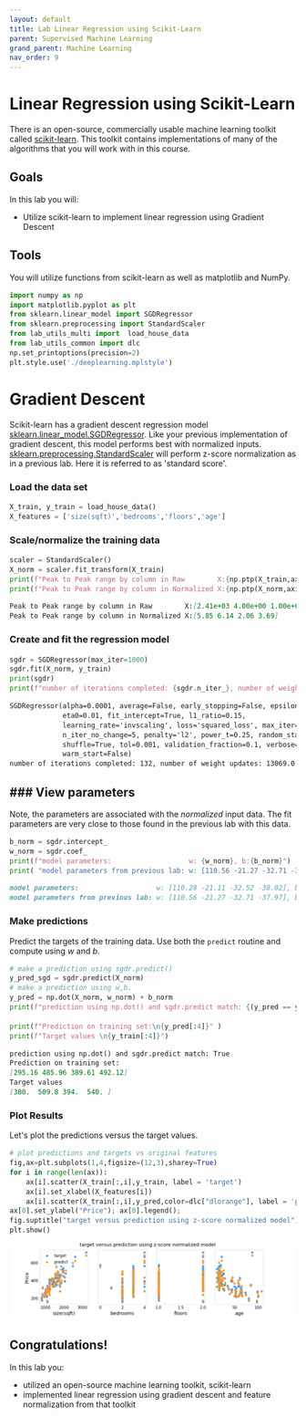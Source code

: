 ```yaml
---
layout: default
title: Lab Linear Regression using Scikit-Learn
parent: Supervised Machine Learning
grand_parent: Machine Learning
nav_order: 9
---
```

# Linear Regression using Scikit-Learn
There is an open-source, commercially usable machine learning toolkit called [scikit-learn](https://scikit-learn.org/stable/index.html). This toolkit contains implementations of many of the algorithms that you will work with in this course.
## Goals
In this lab you will:
- Utilize  scikit-learn to implement linear regression using Gradient Descent

## Tools
You will utilize functions from scikit-learn as well as matplotlib and NumPy. 

```python
import numpy as np
import matplotlib.pyplot as plt
from sklearn.linear_model import SGDRegressor
from sklearn.preprocessing import StandardScaler
from lab_utils_multi import  load_house_data
from lab_utils_common import dlc
np.set_printoptions(precision=2)
plt.style.use('./deeplearning.mplstyle')
```
# Gradient Descent
Scikit-learn has a gradient descent regression model [sklearn.linear_model.SGDRegressor](https://scikit-learn.org/stable/modules/generated/sklearn.linear_model.SGDRegressor.html#examples-using-sklearn-linear-model-sgdregressor).  Like your previous implementation of gradient descent, this model performs best with normalized inputs. [sklearn.preprocessing.StandardScaler](https://scikit-learn.org/stable/modules/generated/sklearn.preprocessing.StandardScaler.html#sklearn.preprocessing.StandardScaler) will perform z-score normalization as in a previous lab. Here it is referred to as 'standard score'.

### Load the data set
```python
X_train, y_train = load_house_data()
X_features = ['size(sqft)','bedrooms','floors','age']
```
### Scale/normalize the training data
```python
scaler = StandardScaler()
X_norm = scaler.fit_transform(X_train)
print(f"Peak to Peak range by column in Raw        X:{np.ptp(X_train,axis=0)}")
print(f"Peak to Peak range by column in Normalized X:{np.ptp(X_norm,axis=0)}")
```
```markdown
Peak to Peak range by column in Raw        X:[2.41e+03 4.00e+00 1.00e+00 9.50e+01]
Peak to Peak range by column in Normalized X:[5.85 6.14 2.06 3.69]
```
### Create and fit the regression model
```python
sgdr = SGDRegressor(max_iter=1000)
sgdr.fit(X_norm, y_train)
print(sgdr)
print(f"number of iterations completed: {sgdr.n_iter_}, number of weight updates: {sgdr.t_}")
```
```markdown
SGDRegressor(alpha=0.0001, average=False, early_stopping=False, epsilon=0.1,
             eta0=0.01, fit_intercept=True, l1_ratio=0.15,
             learning_rate='invscaling', loss='squared_loss', max_iter=1000,
             n_iter_no_change=5, penalty='l2', power_t=0.25, random_state=None,
             shuffle=True, tol=0.001, validation_fraction=0.1, verbose=0,
             warm_start=False)
number of iterations completed: 132, number of weight updates: 13069.0
```
## ### View parameters
Note, the parameters are associated with the *normalized* input data. The fit parameters are very close to those found in the previous lab with this data.
```python
b_norm = sgdr.intercept_
w_norm = sgdr.coef_
print(f"model parameters:                   w: {w_norm}, b:{b_norm}")
print( "model parameters from previous lab: w: [110.56 -21.27 -32.71 -37.97], b: 363.16")
```
```markdown
model parameters:                   w: [110.28 -21.11 -32.52 -38.02], b:[363.15]
model parameters from previous lab: w: [110.56 -21.27 -32.71 -37.97], b: 363.16
```
### Make predictions
Predict the targets of the training data. Use both the `predict` routine and compute using $w$ and $b$.
```python
# make a prediction using sgdr.predict()
y_pred_sgd = sgdr.predict(X_norm)
# make a prediction using w,b. 
y_pred = np.dot(X_norm, w_norm) + b_norm  
print(f"prediction using np.dot() and sgdr.predict match: {(y_pred == y_pred_sgd).all()}")

print(f"Prediction on training set:\n{y_pred[:4]}" )
print(f"Target values \n{y_train[:4]}")
```
```markdown
prediction using np.dot() and sgdr.predict match: True
Prediction on training set:
[295.16 485.96 389.61 492.12]
Target values 
[300.  509.8 394.  540. ]
```
### Plot Results
Let's plot the predictions versus the target values.
```python
# plot predictions and targets vs original features    
fig,ax=plt.subplots(1,4,figsize=(12,3),sharey=True)
for i in range(len(ax)):
    ax[i].scatter(X_train[:,i],y_train, label = 'target')
    ax[i].set_xlabel(X_features[i])
    ax[i].scatter(X_train[:,i],y_pred,color=dlc["dlorange"], label = 'predict')
ax[0].set_ylabel("Price"); ax[0].legend();
fig.suptitle("target versus prediction using z-score normalized model")
plt.show()
```
![](../../../assets/images/docs/awsqdfsa.png)

## Congratulations!
In this lab you:
- utilized an open-source machine learning toolkit, scikit-learn
- implemented linear regression using gradient descent and feature normalization from that toolkit
